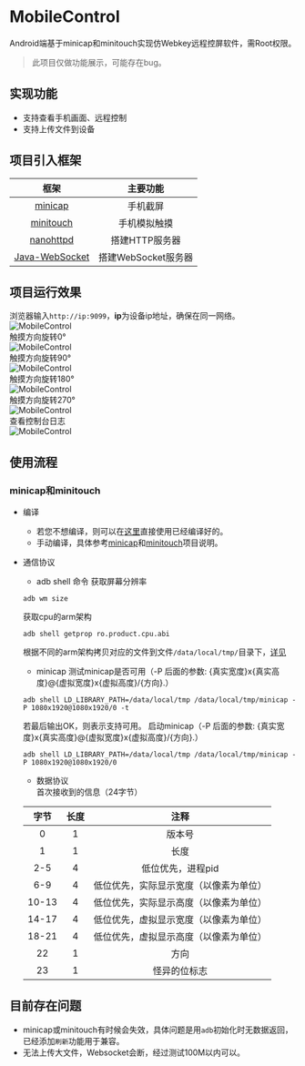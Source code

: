 # MobileControl
Android端基于minicap和minitouch实现仿Webkey远程控屏软件，需Root权限。
> 此项目仅做功能展示，可能存在bug。
## 实现功能
- 支持查看手机画面、远程控制
- 支持上传文件到设备
## 项目引入框架
|    框架   |主要功能                          
|:-----------:|:-----------:
|[minicap](https://github.com/openstf/minicap)|手机截屏            
|[minitouch](https://github.com/openstf/minitouch)|手机模拟触摸          
|[nanohttpd](https://github.com/NanoHttpd/nanohttpd)|搭建HTTP服务器
|[Java-WebSocket](https://hub.fastgit.org/TooTallNate/Java-WebSocket)|搭建WebSocket服务器
## 项目运行效果
浏览器输入`http://ip:9099`，**ip**为设备ip地址，确保在同一网络。  
![MobileControl](https://github.com/shenbengit/MobileControl/blob/master/screenshots/%E6%88%AA%E5%9B%BE.png)  
触摸方向旋转0°  
![MobileControl](https://github.com/shenbengit/MobileControl/blob/master/screenshots/%E6%89%8B%E6%9C%BA%E6%8E%A7%E5%88%B60%C2%B0.gif)  
触摸方向旋转90°  
![MobileControl](https://github.com/shenbengit/MobileControl/blob/master/screenshots/%E6%89%8B%E6%9C%BA%E6%8E%A7%E5%88%B690%C2%B0.gif)  
触摸方向旋转180°  
![MobileControl](https://github.com/shenbengit/MobileControl/blob/master/screenshots/%E6%89%8B%E6%9C%BA%E6%8E%A7%E5%88%B6180%C2%B0.gif)  
触摸方向旋转270°  
![MobileControl](https://github.com/shenbengit/MobileControl/blob/master/screenshots/%E6%89%8B%E6%9C%BA%E6%8E%A7%E5%88%B6270%C2%B0.gif)  
查看控制台日志  
![MobileControl](https://github.com/shenbengit/MobileControl/blob/master/screenshots/%E6%89%8B%E6%9C%BA%E6%8E%A7%E5%88%B6%E6%8E%A7%E5%88%B6%E5%8F%B0%E6%88%AA%E5%9B%BE.png)

## 使用流程
### minicap和minitouch
- 编译
  - 若您不想编译，则可以在[这里](https://github.com/shenbengit/MobileControl/tree/master/app/src/main/assets)直接使用已经编译好的。
  - 手动编译，具体参考[minicap](https://github.com/openstf/minicap)和[minitouch](https://github.com/openstf/minitouch)项目说明。
- 通信协议
  - adb shell 命令
  获取屏幕分辨率
  ```shell
  adb wm size
  ```
  获取cpu的arm架构
  ```shell
  adb shell getprop ro.product.cpu.abi
  ```
  根据不同的arm架构拷贝对应的文件到文件`/data/local/tmp/`目录下，[详见](https://github.com/shenbengit/MobileControl/blob/dcda9e57962a076e74ad873a84ba248dc0ba33cc/app/src/main/java/com/example/mobilecontrol/manager/MobileControlManager.kt#L179)
  - minicap
  测试minicap是否可用（-P 后面的参数: {真实宽度}x{真实高度}@{虚拟宽度}x{虚拟高度}/{方向}.）
  ```shell
  adb shell LD_LIBRARY_PATH=/data/local/tmp /data/local/tmp/minicap -P 1080x1920@1080x1920/0 -t
  ```
  若最后输出OK，则表示支持可用。
  启动minicap（-P 后面的参数: {真实宽度}x{真实高度}@{虚拟宽度}x{虚拟高度}/{方向}.）
  ```shell
  adb shell LD_LIBRARY_PATH=/data/local/tmp /data/local/tmp/minicap -P 1080x1920@1080x1920/0
  ```
    - 数据协议  
    首次接收到的信息（24字节）
    
    |    字节   |长度                          |注释
    |:----------------:|:-------------------------------:|:-----------------------------:|
    |0|1|版本号|
    |1|1|长度|
    |2-5|4|低位优先，进程pid|
    |6-9|4|低位优先，实际显示宽度（以像素为单位）|
    |10-13|4|低位优先，实际显示高度（以像素为单位）|
    |14-17|4|低位优先，虚拟显示宽度（以像素为单位）|
    |18-21|4|低位优先，虚拟显示高度（以像素为单位）|
    |22|1|方向|
    |23|1|怪异的位标志|
## 目前存在问题
- minicap或minitouch有时候会失效，具体问题是用`adb`初始化时无数据返回，已经添加`刷新`功能用于兼容。
- 无法上传大文件，Websocket会断，经过测试100M以内可以。
